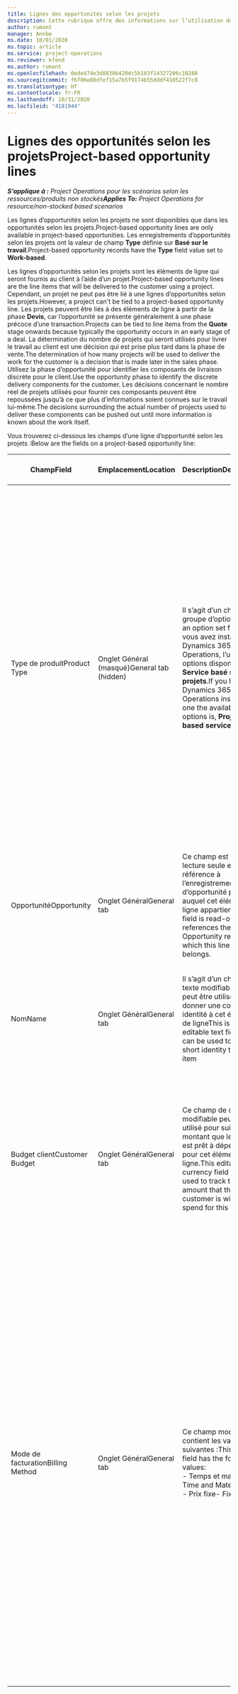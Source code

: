 ```yaml
---
title: Lignes des opportunités selon les projets
description: Cette rubrique offre des informations sur l’utilisation des lignes d’opportunités selon les projets.
author: rumant
manager: Annbe
ms.date: 10/01/2020
ms.topic: article
ms.service: project-operations
ms.reviewer: kfend
ms.author: rumant
ms.openlocfilehash: 0ede474e3d8830b420dc5b183f14327206c10288
ms.sourcegitcommit: f6f86e80dfef15a7b5f9174b55dddf410522f7c8
ms.translationtype: HT
ms.contentlocale: fr-FR
ms.lasthandoff: 10/31/2020
ms.locfileid: "4181944"
---
```

# <a name="project-based-opportunity-lines"></a><span data-ttu-id="c33e6-103">Lignes des opportunités selon les projets</span><span class="sxs-lookup"><span data-stu-id="c33e6-103">Project-based opportunity lines</span></span>

<span data-ttu-id="c33e6-104">_**S’applique à :** Project Operations pour les scénarios selon les ressources/produits non stockés_</span><span class="sxs-lookup"><span data-stu-id="c33e6-104">_**Applies To:** Project Operations for resource/non-stocked based scenarios_</span></span>


<span data-ttu-id="c33e6-105">Les lignes d’opportunités selon les projets ne sont disponibles que dans les opportunités selon les projets.</span><span class="sxs-lookup"><span data-stu-id="c33e6-105">Project-based opportunity lines are only available in project-based opportunities.</span></span> <span data-ttu-id="c33e6-106">Les enregistrements d’opportunités selon les projets ont la valeur de champ **Type** définie sur **Basé sur le travail**.</span><span class="sxs-lookup"><span data-stu-id="c33e6-106">Project-based opportunity records have the **Type** field value set to **Work-based**.</span></span>

<span data-ttu-id="c33e6-107">Les lignes d’opportunités selon les projets sont les éléments de ligne qui seront fournis au client à l’aide d’un projet.</span><span class="sxs-lookup"><span data-stu-id="c33e6-107">Project-based opportunity lines are the line items that will be delivered to the customer using a project.</span></span> <span data-ttu-id="c33e6-108">Cependant, un projet ne peut pas être lié à une lignes d’opportunités selon les projets.</span><span class="sxs-lookup"><span data-stu-id="c33e6-108">However, a project can't be tied to a project-based opportunity line.</span></span> <span data-ttu-id="c33e6-109">Les projets peuvent être liés à des éléments de ligne à partir de la phase **Devis**, car l’opportunité se présente généralement à une phase précoce d’une transaction.</span><span class="sxs-lookup"><span data-stu-id="c33e6-109">Projects can be tied to line items from the **Quote** stage onwards because typically the opportunity occurs in an early stage of a deal.</span></span> <span data-ttu-id="c33e6-110">La détermination du nombre de projets qui seront utilisés pour livrer le travail au client est une décision qui est prise plus tard dans la phase de vente.</span><span class="sxs-lookup"><span data-stu-id="c33e6-110">The determination of how many projects will be used to deliver the work for the customer is a decision that is made later in the sales phase.</span></span> <span data-ttu-id="c33e6-111">Utilisez la phase d’opportunité pour identifier les composants de livraison discrète pour le client.</span><span class="sxs-lookup"><span data-stu-id="c33e6-111">Use the opportunity phase to identify the discrete delivery components for the customer.</span></span> <span data-ttu-id="c33e6-112">Les décisions concernant le nombre réel de projets utilisés pour fournir ces composants peuvent être repoussées jusqu’à ce que plus d’informations soient connues sur le travail lui-même.</span><span class="sxs-lookup"><span data-stu-id="c33e6-112">The decisions surrounding the actual number of projects used to deliver these components can be pushed out until more information is known about the work itself.</span></span>

<span data-ttu-id="c33e6-113">Vous trouverez ci-dessous les champs d’une ligne d’opportunité selon les projets :</span><span class="sxs-lookup"><span data-stu-id="c33e6-113">Below are the fields on a project-based opportunity line:</span></span>

| <span data-ttu-id="c33e6-114">**Champ**</span><span class="sxs-lookup"><span data-stu-id="c33e6-114">**Field**</span></span> | <span data-ttu-id="c33e6-115">**Emplacement**</span><span class="sxs-lookup"><span data-stu-id="c33e6-115">**Location**</span></span> | <span data-ttu-id="c33e6-116">**Description**</span><span class="sxs-lookup"><span data-stu-id="c33e6-116">**Description**</span></span> | <span data-ttu-id="c33e6-117">**Impact en aval**</span><span class="sxs-lookup"><span data-stu-id="c33e6-117">**Downstream impact**</span></span> |
| --- | --- | --- | --- |
| <span data-ttu-id="c33e6-118">Type de produit</span><span class="sxs-lookup"><span data-stu-id="c33e6-118">Product Type</span></span> | <span data-ttu-id="c33e6-119">Onglet Général (masqué)</span><span class="sxs-lookup"><span data-stu-id="c33e6-119">General tab (hidden)</span></span> | <span data-ttu-id="c33e6-120">Il s’agit d’un champ de groupe d’options.</span><span class="sxs-lookup"><span data-stu-id="c33e6-120">This is an option set field.</span></span> <span data-ttu-id="c33e6-121">Si vous avez installé Dynamics 365 Operations, l’une des options disponibles est **Service basé sur des projets**.</span><span class="sxs-lookup"><span data-stu-id="c33e6-121">If you have Dynamics 365 Operations installed, one the available options is, **Project-based service**.</span></span>  | <span data-ttu-id="c33e6-122">La valeur de ce champ est définie sur **Service basé sur des projets** lorsque vous créez la ligne d’opportunité selon les projets à partir de la grille de lignes basée sur le projet sur l’opportunité.</span><span class="sxs-lookup"><span data-stu-id="c33e6-122">The value of this field is set to **Project-based service** when you create the project-based opportunity line from the project-based lines grid on the Opportunity.</span></span> <br> <span data-ttu-id="c33e6-123">Si vous modifiez ou remplacez cette valeur, la fonctionnalité de projet ne sera pas activée sur vos éléments de ligne basés sur le projet.</span><span class="sxs-lookup"><span data-stu-id="c33e6-123">If you change or override this value, the project functionality won't be enabled on your project-based line items.</span></span> |
| <span data-ttu-id="c33e6-124">Opportunité</span><span class="sxs-lookup"><span data-stu-id="c33e6-124">Opportunity</span></span> | <span data-ttu-id="c33e6-125">Onglet Général</span><span class="sxs-lookup"><span data-stu-id="c33e6-125">General tab</span></span> | <span data-ttu-id="c33e6-126">Ce champ est en lecture seule et fait référence à l’enregistrement d’opportunité parent auquel cet élément de ligne appartient.</span><span class="sxs-lookup"><span data-stu-id="c33e6-126">This field is read-only and references the parent Opportunity record to which this line item belongs.</span></span> | <span data-ttu-id="c33e6-127">Il n’y a pas d’impact en aval de ce champ.</span><span class="sxs-lookup"><span data-stu-id="c33e6-127">There is no downstream impact of this field.</span></span> |
| <span data-ttu-id="c33e6-128">Nom</span><span class="sxs-lookup"><span data-stu-id="c33e6-128">Name</span></span> | <span data-ttu-id="c33e6-129">Onglet Général</span><span class="sxs-lookup"><span data-stu-id="c33e6-129">General tab</span></span> | <span data-ttu-id="c33e6-130">Il s’agit d’un champ de texte modifiable qui peut être utilisé pour donner une courte identité à cet élément de ligne</span><span class="sxs-lookup"><span data-stu-id="c33e6-130">This is an editable text field that can be used to give a short identity to this line item</span></span> | <span data-ttu-id="c33e6-131">Cette valeur est reportée sur la ligne de devis lorsque vous créez un devis à partir de cette opportunité</span><span class="sxs-lookup"><span data-stu-id="c33e6-131">This value is carried over to the quote line when you create a quote from this opportunity</span></span> |
| <span data-ttu-id="c33e6-132">Budget client</span><span class="sxs-lookup"><span data-stu-id="c33e6-132">Customer Budget</span></span> | <span data-ttu-id="c33e6-133">Onglet Général</span><span class="sxs-lookup"><span data-stu-id="c33e6-133">General tab</span></span> | <span data-ttu-id="c33e6-134">Ce champ de devise modifiable peut être utilisé pour suivre le montant que le client est prêt à dépenser pour cet élément de ligne.</span><span class="sxs-lookup"><span data-stu-id="c33e6-134">This editable currency field can be used to track the amount that the customer is willing to spend for this line item.</span></span> | <span data-ttu-id="c33e6-135">Cette valeur est reportée sur le champ correspondant de la ligne de devis lorsque vous créez un devis à partir de cette opportunité</span><span class="sxs-lookup"><span data-stu-id="c33e6-135">This value is carried over to the corresponding field on the quote line when you create a quote from this opportunity</span></span> |
| <span data-ttu-id="c33e6-136">Mode de facturation</span><span class="sxs-lookup"><span data-stu-id="c33e6-136">Billing Method</span></span> | <span data-ttu-id="c33e6-137">Onglet Général</span><span class="sxs-lookup"><span data-stu-id="c33e6-137">General tab</span></span> | <span data-ttu-id="c33e6-138">Ce champ modifiable contient les valeurs suivantes :</span><span class="sxs-lookup"><span data-stu-id="c33e6-138">This editable field has the following values:</span></span></br><span data-ttu-id="c33e6-139">- Temps et matériel</span><span class="sxs-lookup"><span data-stu-id="c33e6-139">- Time and Material</span></span></br><span data-ttu-id="c33e6-140">- Prix fixe</span><span class="sxs-lookup"><span data-stu-id="c33e6-140">- Fixed Price</span></span> | <span data-ttu-id="c33e6-141">Cette valeur est reportée sur le champ correspondant de la ligne de devis lorsque vous créez un devis à partir de cette opportunité.</span><span class="sxs-lookup"><span data-stu-id="c33e6-141">This value is carried over to the corresponding field on the quote line when you create a quote from this opportunity.</span></span> <span data-ttu-id="c33e6-142">Une fois la ligne de devis créée, le champ est verrouillé et ne peut pas être modifié.</span><span class="sxs-lookup"><span data-stu-id="c33e6-142">After the quote line is created, the field is locked and can't be changed.</span></span> <span data-ttu-id="c33e6-143">Attribuez cette valeur de champ aussi précisément que possible.</span><span class="sxs-lookup"><span data-stu-id="c33e6-143">Assign this field value as accurately as possible.</span></span> <span data-ttu-id="c33e6-144">Si vous devez modifier la valeur de ce champ sur la ligne de devis, supprimez et recréez la ligne de devis.</span><span class="sxs-lookup"><span data-stu-id="c33e6-144">If you need to change the value of this field on the quote line, delete and re-create the quote line.</span></span> |
